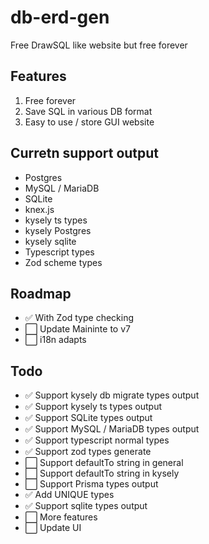 # db-erd-gen
Free DrawSQL like website but free forever  

## Features  
1. Free forever  
2. Save SQL in various DB format  
3. Easy to use / store GUI website    

## Curretn support output  
- Postgres  
- MySQL / MariaDB
- SQLite  
- knex.js  
- kysely ts types
- kysely Postgres
- kysely sqlite
- Typescript types
- Zod scheme types

## Roadmap
- ✅ With Zod type checking
- ⬜️ Update Maininte to v7
- ⬜️ i18n adapts

## Todo
- ✅ Support kysely db migrate types output  
- ✅ Support kysely ts types output  
- ✅ Support SQLite types output  
- ✅ Support MySQL / MariaDB types output  
- ✅ Support typescript normal types
- ✅ Support zod types generate
- ⬜️ Support defaultTo string in general
- ⬜️ Support defaultTo string in kysely
- ⬜️ Support Prisma types output  
- ✅ Add UNIQUE types  
- ✅ Support sqlite types output    
- ⬜️ More features  
- ⬜️ Update UI  
